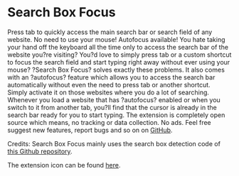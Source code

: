 # Search Box Focus

Press tab to quickly access the main search bar or search field of any website. No need to use your mouse! Autofocus available!
You hate taking your hand off the keyboard all the time only to access the search bar of the website you?re visiting?
You?d love to simply press tab or a custom shortcut to focus the search field and start typing right away without ever using your mouse?
?Search Box Focus? solves exactly these problems. It also comes with an ?autofocus? feature which allows you to access the search bar automatically without even the need to press tab or another shortcut. Simply activate it on those websites where you do a lot of searching. Whenever you load a website that has ?autofocus? enabled or when you switch to it from another tab, you?ll find that the cursor is already in the search bar ready for you to start typing. 
The extension is completely open source which means, no tracking or data collection. No ads. 
Feel free suggest new features, report bugs and so on on [GitHub](https://github.com/gignupg/Search-Box-Focus).

Credits: 
Search Box Focus mainly uses the search box detection code of [this Github repository](https://github.com/CodeRevver/Focus-First-Input). 

The extension icon can be found [here](https://icons8.com/icon/48167/google-web-search).

